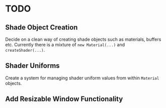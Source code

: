 # TODO

## Shade Object Creation
Decide on a clean way of creating shade objects such as materials, buffers etc.
Currently there is a mixture of `new Material(...)` and `createShader(...)`.

## Shader Uniforms
Create a system for managing shader uniform values from within `Material` objects.

## Add Resizable Window Functionality